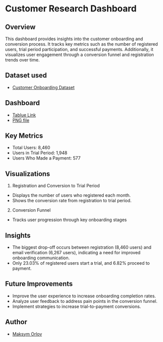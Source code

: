 # Customer Research Dashboard
## Overview
This dashboard provides insights into the customer onboarding and conversion process. It tracks key metrics such as the number of registered users, trial period participation, and successful payments. Additionally, it visualizes user engagement through a conversion funnel and registration trends over time.

## Dataset used 
- <a href="https://github.com/Max-Orel/Data-Analysis-Dashboard/blob/main/onboarding_funnel_product(2.0).csv">Customer Onboarding Dataset</a>

## Dashboard
- <a href="https://github.com/Max-Orel/Data-Analysis-Dashboard/blob/main/onboarding_analysis.png">Tablue Link</a>
- <a href="https://github.com/Max-Orel/Data-Analysis-Dashboard/blob/main/onboarding_analysis.twbx">PNG file</a>

## Key Metrics
- Total Users: 8,460
- Users in Trial Period: 1,948
- Users Who Made a Payment: 577

## Visualizations
1. Registration and Conversion to Trial Period
  - Displays the number of users who registered each month.
  - Shows the conversion rate from registration to trial period.
2. Conversion Funnel
  - Tracks user progression through key onboarding stages

## Insights
- The biggest drop-off occurs between registration (8,460 users) and email verification (6,267 users), indicating a need for improved onboarding communication.
- Only 23.03% of registered users start a trial, and 6.82% proceed to payment.

## Future Improvements
- Improve the user experience to increase onboarding completion rates.
- Analyze user feedback to address pain points in the conversion funnel.
- Implement strategies to increase trial-to-payment conversions.

## Author
- <a href="https://github.com/Max-Orel">Maksym Orlov</a>
